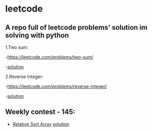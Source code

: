 # leetcode
## A repo full of leetcode problems' solution im solving with python
1.Two sum: 

  -https://leetcode.com/problems/two-sum/
  
  -[solution](https://github.com/codyowl/leetcode/blob/master/add_two_numbers.py)
  
2.Reverse Integer:

  -https://leetcode.com/problems/reverse-integer/

  -[solution](https://github.com/codyowl/leetcode/blob/master/reverse_integer.py)  



## Weekly contest - 145:
- [Relative Sort Array](https://leetcode.com/contest/weekly-contest-145/problems/relative-sort-array/)
  [solution](https://github.com/codyowl/leetcode/blob/master/relative_sort_array.py)   
  
  

